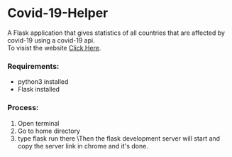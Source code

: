 # Covid-19-Helper
A Flask application that gives statistics of all countries that are affected by covid-19 using a covid-19 api.\
To visist the website [Click Here](https://covid-19helper.herokuapp.com/).
### Requirements:
* python3 installed
* Flask installed
### Process:
1. Open terminal
2. Go to home directory
3. type flask run there
\Then the flask development server will start and copy the server link in chrome and it's done.
